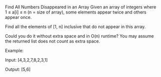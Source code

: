 Find All Numbers Disappeared in an Array
Given an array of integers where 1 ≤ a[i] ≤ n (n = size of array), some elements appear twice and others appear once.

Find all the elements of [1, n] inclusive that do not appear in this array.

Could you do it without extra space and in O(n) runtime? You may assume the returned list does not count as extra space.

Example:

Input:
[4,3,2,7,8,2,3,1]

Output:
[5,6]
